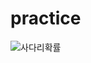 # practice

![사다리확률](https://user-images.githubusercontent.com/48871461/74118552-39ff5580-4bff-11ea-9c9b-38acd7e18f4f.png)
